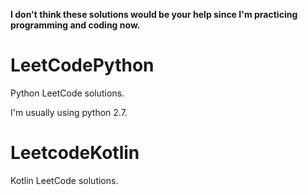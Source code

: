 **I don't think these solutions would be your help since I'm practicing programming and coding now.**

# LeetCodePython
Python LeetCode solutions.

I'm usually using python 2.7.

# LeetcodeKotlin
Kotlin LeetCode solutions.


